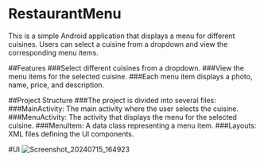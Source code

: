 # RestaurantMenu
 
This is a simple Android application that displays a menu for different cuisines. Users can select a cuisine from a dropdown and view the corresponding menu items.

##Features
###Select different cuisines from a dropdown.
###View the menu items for the selected cuisine.
###Each menu item displays a photo, name, price, and description.


##Project Structure
###The project is divided into several files:
###MainActivity: The main activity where the user selects the cuisine.
###MenuActivity: The activity that displays the menu for the selected cuisine.
###MenuItem: A data class representing a menu item.
###Layouts: XML files defining the UI components.

#UI
![Screenshot_20240715_164923](https://github.com/user-attachments/assets/1e99d8dc-58c1-452e-9128-36060a389c73)


